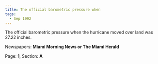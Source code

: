 ```yaml
---  
title: The official barometric pressure when  
tags:  
  - Sep 1992  
---  
```

  
The official barometric pressure when the hurricane moved over land was 27.22 inches.  
  
Newspapers: **Miami Morning News or The Miami Herald**  
  
Page: **1**, Section: **A** 
